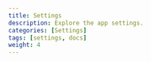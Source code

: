 ```yaml
---
title: Settings
description: Explore the app settings.
categories: [Settings]
tags: [settings, docs]
weight: 4
---
```

